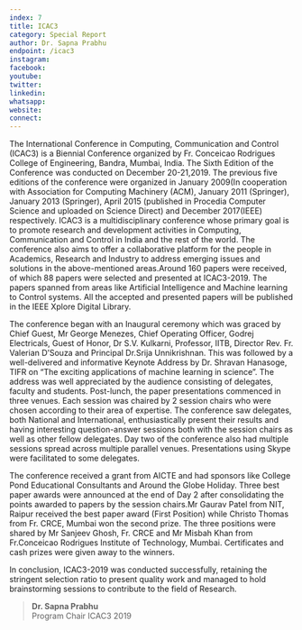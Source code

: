 ```yaml
---
index: 7
title: ICAC3
category: Special Report
author: Dr. Sapna Prabhu
endpoint: /icac3
instagram:
facebook:
youtube:
twitter:
linkedin:
whatsapp:
website:
connect:
---
```


The International Conference in Computing, Communication and Control (ICAC3) is a Biennial Conference organized by Fr. Conceicao Rodrigues College of Engineering, Bandra, Mumbai, India. The Sixth Edition of the Conference was conducted on December 20-21,2019. The previous five editions of the conference were organized in January 2009(In cooperation with Association for Computing Machinery (ACM), January 2011 (Springer), January 2013 (Springer), April 2015 (published in Procedia Computer Science and uploaded on Science Direct) and December 2017(IEEE) respectively. ICAC3 is a multidisciplinary conference whose primary goal is to promote research and development activities in Computing, Communication and Control in India and the rest of the world. The conference also aims to offer a collaborative platform for the people in Academics, Research and Industry to address emerging issues and solutions in the above-mentioned areas.Around 160 papers were received, of which 88 papers were selected and presented at ICAC3-2019. The papers spanned from areas like Artificial Intelligence and Machine learning to Control systems. All the accepted and presented papers will be published in the IEEE Xplore Digital Library.

The conference began with an Inaugural ceremony which was graced by Chief Guest, Mr George Menezes, Chief Operating Officer, Godrej Electricals, Guest of Honor, Dr S.V. Kulkarni, Professor, IITB, Director Rev. Fr. Valerian D’Souza and Principal Dr.Srija Unnikrishnan. This was followed by a well-delivered and informative Keynote Address by Dr. Shravan Hanasoge, TIFR on “The exciting applications of machine learning in science”. The address was well appreciated by the audience consisting of delegates, faculty and students. Post-lunch, the paper presentations commenced in three venues. Each session was chaired by 2 session chairs who were chosen according to their area of expertise. The conference saw delegates, both National and International, enthusiastically present their results and having interesting question-answer sessions both with the session chairs as well as other fellow delegates. Day two of the conference also had multiple sessions spread across multiple parallel venues. Presentations using Skype were facilitated to some delegates.

The conference received a grant from AICTE and had sponsors like College Pond Educational Consultants and Around the Globe Holiday. Three best paper awards were announced at the end of Day 2 after consolidating the points awarded to papers by the session chairs.Mr Gaurav Patel from NIT, Raipur received the best paper award (First Position) while Christo Thomas from Fr. CRCE, Mumbai won the second prize. The three positions were shared by Mr Sanjeev Ghosh, Fr. CRCE and Mr Misbah Khan from Fr.Conceicao Rodrigues Institute of Technology, Mumbai. Certificates and cash prizes were given away to the winners.

In conclusion, ICAC3-2019 was conducted successfully, retaining the stringent selection ratio to present quality work and managed to hold brainstorming sessions to contribute to the field of Research.

> **Dr. Sapna Prabhu**<br>
> Program Chair
> ICAC3 2019
